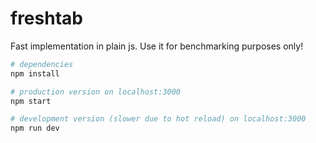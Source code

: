 # freshtab 
Fast implementation in plain js. Use it for benchmarking purposes only!

``` bash
# dependencies
npm install

# production version on localhost:3000
npm start

# development version (slower due to hot reload) on localhost:3000
npm run dev
```